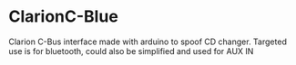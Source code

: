 # ClarionC-Blue
Clarion C-Bus interface made with arduino to spoof CD changer. Targeted use is for bluetooth, could also be simplified and used for AUX IN
